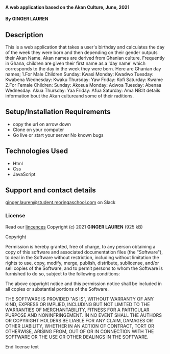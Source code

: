 
#### A web application based on the Akan Culture, June, 2021
#### By **GINGER LAUREN**
## Description
This is a web application that takes a user's birthday and calculates the day of the week they were born and then depending on their gender outputs their Akan Name.
Akan names are derived from Ghanian culture.
Frequently in Ghana, children are given their first name as a 'day name' which corresponds to the day in the week they were born.
Here are Ghanian day names;
1.For Male Children
Sunday: Kwasi
Monday: Kwadwo
Tuesday: Kwabena
Wednesday: Kwaku
Thursday:  Yaw
Friday: Kofi
Saturday: Kwame
2.For Female Children:
Sunday: Akosua
Monday: Adwoa
Tuesday: Abenaa
Wednesday: Akua
Thursday:  Yaa
Friday: Afua
Saturday: Ama
  NB:It details information bout the Akan cultureand some of their raditions.

## Setup/Installation Requirements
- copy the url on arrow down
- Clone on your computer
- Go live or start your server
No known bugs
## Technologies Used
- Html
- Css
- JavaScript
## Support and contact details
ginger.lauren@student.moringaschool.com on Slack
### License
Read our [lincences](./Lincense)
Copyright (c) 2021 **GINGER LAUREN**
(925 kB)

Copyright <YEAR> <COPYRIGHT HOLDER>

Permission is hereby granted, free of charge, to any person obtaining a copy of this software and associated documentation files (the "Software"), to deal in the Software without restriction, including without limitation the rights to use, copy, modify, merge, publish, distribute, sublicense, and/or sell copies of the Software, and to permit persons to whom the Software is furnished to do so, subject to the following conditions:

The above copyright notice and this permission notice shall be included in all copies or substantial portions of the Software.

THE SOFTWARE IS PROVIDED "AS IS", WITHOUT WARRANTY OF ANY KIND, EXPRESS OR IMPLIED, INCLUDING BUT NOT LIMITED TO THE WARRANTIES OF MERCHANTABILITY, FITNESS FOR A PARTICULAR PURPOSE AND NONINFRINGEMENT. IN NO EVENT SHALL THE AUTHORS OR COPYRIGHT HOLDERS BE LIABLE FOR ANY CLAIM, DAMAGES OR OTHER LIABILITY, WHETHER IN AN ACTION OF CONTRACT, TORT OR OTHERWISE, ARISING FROM, OUT OF OR IN CONNECTION WITH THE SOFTWARE OR THE USE OR OTHER DEALINGS IN THE SOFTWARE.

End license text
